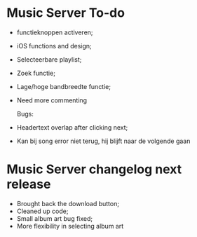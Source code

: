 Music Server To-do
==================

- functieknoppen activeren;
- iOS functions and design;
- Selecteerbare playlist;
- Zoek functie;
- Lage/hoge bandbreedte functie;
- Need more commenting

  Bugs:

- Headertext overlap after clicking next;
- Kan bij song error niet terug, hij blijft naar de volgende gaan

Music Server changelog next release
===================================

- Brought back the download button;
- Cleaned up code;
- Small album art bug fixed;
- More flexibility in selecting album art

